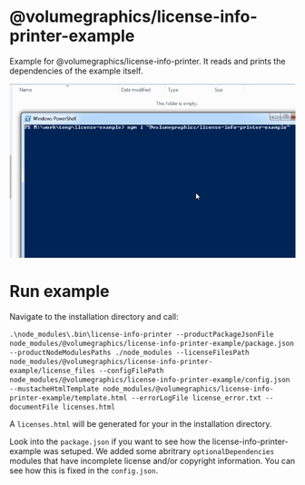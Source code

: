 
# @volumegraphics/license-info-printer-example

Example for @volumegraphics/license-info-printer. It reads and prints the dependencies of the example itself.

![example](https://raw.githubusercontent.com/VolumeGraphics/license-info-printer/master/example/example.gif)

# Run example
Navigate to the installation directory and call:

    .\node_modules\.bin\license-info-printer --productPackageJsonFile node_modules/@volumegraphics/license-info-printer-example/package.json --productNodeModulesPaths ./node_modules --licenseFilesPath node_modules/@volumegraphics/license-info-printer-example/license_files --configFilePath node_modules/@volumegraphics/license-info-printer-example/config.json --mustacheHtmlTemplate node_modules/@volumegraphics/license-info-printer-example/template.html --errorLogFile license_error.txt --documentFile licenses.html

A `licenses.html` will be generated for your in the installation directory.

Look into the `package.json` if you want to see how the license-info-printer-example was setuped. We added some abritrary `optionalDependencies` modules that have incomplete license and/or copyright information. You can see how this is fixed in the `config.json`.